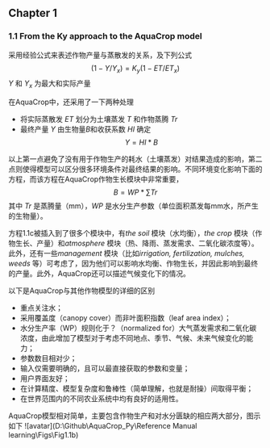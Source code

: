 ## Chapter 1
### 1.1 From the Ky approach to the AquaCrop model
采用经验公式来表述作物产量与蒸散发的关系，及下列公式
$$
(1-Y/Y_x)=K_y(1-ET/ET_x) \tag{1.1a}
$$
$Y$ 和 $Y_x$ 为最大和实际产量

在AquaCrop中，还采用了一下两种处理
*  将实际蒸散发 $ET$ 划分为土壤蒸发 $T$ 和作物蒸腾 $Tr$
*  最终产量 $Y$ 由生物量$B$和收获系数 $HI$ 确定
$$Y=HI*B \tag{1.1b}$$

以上第一点避免了没有用于作物生产的耗水（土壤蒸发）对结果造成的影响，第二点则使得模型可以区分很多环境条件对最终结果的影响。不同环境变化影响下面的方程，而该方程在AquaCrop作物生长模块中非常重要，
$$B=WP* \sum Tr \tag{1.1c}$$
其中 $Tr$ 是蒸腾量（mm），$WP$ 是水分生产参数（单位面积蒸发每mm水，所产生的生物量）。

方程1.1c被插入到了很多个模块中，有*the soil* 模块（水均衡），*the crop* 模块（作物生长、产量）和*atmosphere* 模块（热、降雨、蒸发需求、二氧化碳浓度等）。此外，还有一些*management* 模块（比如*irrigation, fertilization, mulches, weeds* 等）可考虑了，因为他们可以影响水均衡、作物生长，并因此影响到最终的产量。此外，AquaCrop还可以描述气候变化下的情况。

以下是AquaCrop与其他作物模型的详细的区别
* 重点关注水；
* 采用覆盖度（canopy cover）而非叶面积指数（leaf area index）；
* 水分生产率（WP）规则化于？（normalized for）大气蒸发需求和二氧化碳浓度，由此增加了模型对于考虑不同地点、季节、气候、未来气候变化的能力；
* 参数数目相对少；
* 输入仅需要明确的，且可以最直接获取的参数和变量；
* 用户界面友好；
* 在计算精度、模型复杂度和鲁棒性（简单理解，也就是耐操）间取得平衡；
* 在世界范围内的不同农业系统中均有良好的适用性。

AquaCrop模型相对简单，主要包含作物生产和对水分匮缺的相应两大部分，图示如下
![avatar](D:\Github\AquaCrop_Py\Reference Manual learning\Figs\Fig1.1b)


